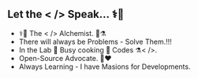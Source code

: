 ## Let the < /> Speak... ⚕️🧬

- ⚕️🧬 The < /> Alchemist. 🧪⚗️
- There will always be Problems - Solve Them.!!!
- In the Lab 🧪  Busy cooking 🧫 Codes ⚗️< />.
- Open-Source Advocate. 💜❤️
- Always Learning - I have Masions for Developments.


<!--
\\💡In the Beginning, PaPaGuy wrote beautiful Codes < /> 💜❤️ \\

**PaPaGuyCodes/papaguycodes** is a ✨ _special_ ✨ repository because its `README.md` (this file) appears on your GitHub profile.

Here are some ideas to get you started:

- 🔭 I’m currently working on ...
- 🌱 I’m currently learning ...
- 👯 I’m looking to collaborate on ...
- 🤔 I’m looking for help with ...
- 💬 Ask me about ...
- 📫 How to reach me: ...
- 😄 Pronouns: ...
- ⚡ Fun fact: ...

\\ 💡✌🏾 In the End, He made them Open-Source 💜❤️ \\
-->
